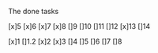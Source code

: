 The done tasks


[x]5
[x]6
[x]7
[x]8
[]9
[]10
[]11
[]12
[x]13
[]14









[x]1
[]1.2
[x]2
[x]3
[]4
[]5
[]6
[]7
[]8